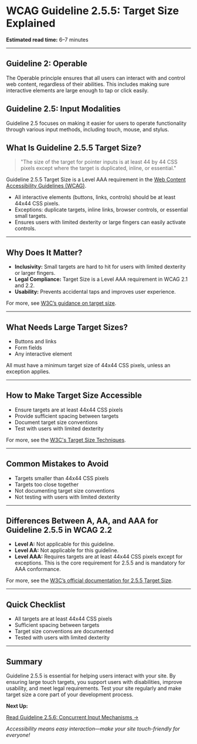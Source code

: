<!--
title: 2.5.5 - Target Size
series: Making the Web Accessible for All
description: A practical guide to WCAG Guideline 2.5.5 (Target Size)—what it means, why it matters, and how to ensure touch targets are large enough for all users.
keywords: wcag 2.5.5, target size, touch targets, accessibility, web standards, digital inclusion
image: WCAG-Series-2-5-5.png
imageAlt: Blue text on yellow background saying, "Web Content Accessibiilty Guiedlines (WCAG) 2.5.5 Explained, Target Size"
status: published
date: 2025-07-03
excerpt: Ensures touch targets are large enough for all users, improving accessibility and usability.
-->

# **WCAG Guideline 2.5.5: Target Size Explained**

**Estimated read time:** 6–7 minutes

---

## **Guideline 2: Operable**

The Operable principle ensures that all users can interact with and control web content, regardless of their abilities. This includes making sure interactive elements are large enough to tap or click easily.

## **Guideline 2.5: Input Modalities**

Guideline 2.5 focuses on making it easier for users to operate functionality through various input methods, including touch, mouse, and stylus.

## **What Is Guideline 2.5.5 Target Size?**

<!-- [Illustration: User tapping a large button on a touchscreen] -->

> "The size of the target for pointer inputs is at least 44 by 44 CSS pixels except where the target is duplicated, inline, or essential."

Guideline 2.5.5 Target Size is a Level AAA requirement in the [Web Content Accessibility Guidelines (WCAG)](https://www.w3.org/WAI/WCAG22/quickref/#target-size).

- All interactive elements (buttons, links, controls) should be at least 44x44 CSS pixels.
- Exceptions: duplicate targets, inline links, browser controls, or essential small targets.
- Ensures users with limited dexterity or large fingers can easily activate controls.

---

## **Why Does It Matter?**

<!-- [Infographic: User with large finger, touch target, and accessibility icon] -->

- **Inclusivity:** Small targets are hard to hit for users with limited dexterity or larger fingers.
- **Legal Compliance:** Target Size is a Level AAA requirement in WCAG 2.1 and 2.2.
- **Usability:** Prevents accidental taps and improves user experience.

For more, see [W3C’s guidance on target size](https://www.w3.org/WAI/WCAG22/Understanding/target-size.html).

---

## **What Needs Large Target Sizes?**

<!-- [Grid: Buttons, links, form fields, all with large touch icons] -->

- Buttons and links
- Form fields
- Any interactive element

All must have a minimum target size of 44x44 CSS pixels, unless an exception applies.

---

## **How to Make Target Size Accessible**

<!-- [Side-by-side code snippets: Large target, small target]
[Example: Settings panel for target size] -->

- Ensure targets are at least 44x44 CSS pixels
- Provide sufficient spacing between targets
- Document target size conventions
- Test with users with limited dexterity

For more, see the [W3C's Target Size Techniques](https://www.w3.org/WAI/WCAG22/Techniques/css/C42).

---

## **Common Mistakes to Avoid**

<!-- [Do/Don't graphic: Left side with large target, right side with small target] -->

- Targets smaller than 44x44 CSS pixels
- Targets too close together
- Not documenting target size conventions
- Not testing with users with limited dexterity

---

## **Differences Between A, AA, and AAA for Guideline 2.5.5 in WCAG 2.2**

<!-- [Infographic: Three columns labeled A, AA, AAA with example requirements for each] -->

- **Level A:** Not applicable for this guideline.
- **Level AA:** Not applicable for this guideline.
- **Level AAA:** Requires targets are at least 44x44 CSS pixels except for exceptions. This is the core requirement for 2.5.5 and is mandatory for AAA conformance.

For more, see the [W3C’s official documentation for 2.5.5 Target Size](https://www.w3.org/WAI/WCAG22/Understanding/target-size.html).

---

## **Quick Checklist**

<!-- [Checklist graphic: Icons for each item (target, size, spacing, etc.)] -->

- All targets are at least 44x44 CSS pixels
- Sufficient spacing between targets
- Target size conventions are documented
- Tested with users with limited dexterity

---

## **Summary**

<!-- [Illustration: User tapping a large button in a web app] -->

Guideline 2.5.5 is essential for helping users interact with your site. By ensuring large touch targets, you support users with disabilities, improve usability, and meet legal requirements. Test your site regularly and make target size a core part of your development process.

**Next Up:**

[Read Guideline 2.5.6: Concurrent Input Mechanisms →](WCAG-Guideline-2-5-6-Concurrent-Input-Mechanisms-Explained)

*Accessibility means easy interaction—make your site touch-friendly for everyone!*
